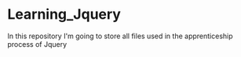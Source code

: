 # Learning_Jquery

In this repository I'm going to store all files used in the apprenticeship process of Jquery
